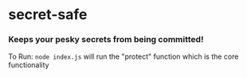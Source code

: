 # secret-safe

### Keeps your pesky secrets from being committed!

To Run: `node index.js` will run the "protect" function which is the core functionality
